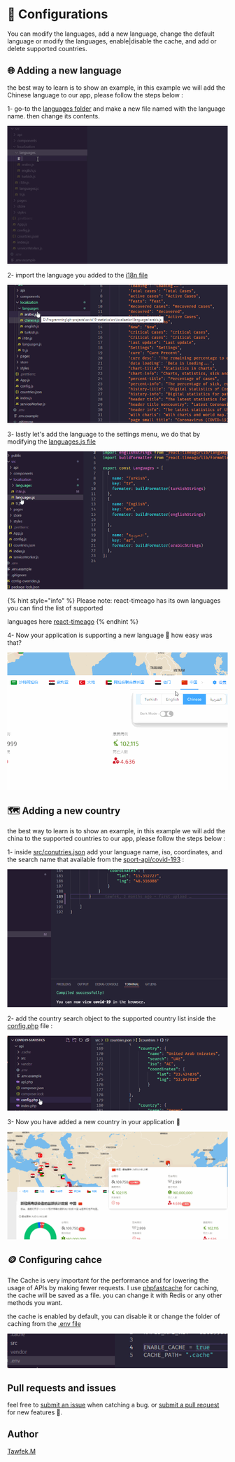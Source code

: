 # 🦾 Configurations

You can modify the languages, add a new language, change the default language or modify the languages, enable|disable the cache, and add or delete supported countries.



## 🌐 Adding a new language

the best way to learn is to show an example, in this example we will add the Chinese language to our app, please follow the steps below :



1- go-to the [languages folder](https://github.com/tawfek/covid19-statistics/tree/master/src/localization/languages) and make a new file named with the language name. then change its contents.

![](.gitbook/assets/adding-new-language.gif)

2- import the language you added to the [i18n file](src/localization/i18n.js)

![](.gitbook/assets/adding-new-language-step2.gif)

3- lastly let's add the language to the settings menu, we do that by modifying the [languages.js file](src/localization/languages.js)

![](.gitbook/assets/adding-new-language-step3.gif)

{% hint style="info" %}
Please note: react-timeago has its own languages you can find the list of supported

languages here [react-timeago](https://github.com/nmn/react-timeago/tree/master/src/language-strings)
{% endhint %}

4- Now your application is supporting a new language 🥳 how easy was that?

![](.gitbook/assets/adding-new-language-finish.gif)

## 🗺️ Adding a new country

the best way to learn is to show an example, in this example we will add the china to the supported countries to our app, please follow the steps below :&#x20;



1- inside [src/conutries.json](src/countries.json) add your language name, iso, coordinates, and the search name that available from the [sport-api/covid-193](https://rapidapi.com/api-sports/api/covid-193) :&#x20;

![](.gitbook/assets/adding-new-country.gif)

2- add the country search object to the supported country list inside the [config.php](api/config.php) file :&#x20;

![](.gitbook/assets/adding-new-country-step2.gif)

3- Now you have added a new country in your application 🥳

![](.gitbook/assets/adding-new-country-finish.gif)

## 🪙 Configuring cahce

The Cache is very important for the performance and for lowering the usage of APIs by making fewer requests. I use [phpfastcache](https://www.phpfastcache.com) for caching, the cache will be saved as a file. you can change it with Redis or any other methods you want.&#x20;

the cache is enabled by default, you can disable it or change the folder of caching from the [.env file](api/.env.example)

![](.gitbook/assets/cache.png)

## Pull requests and issues&#x20;

feel free to [submit an issue](https://github.com/tawfek/covid19-statistics/issues/new) when catching a bug. or [submit a pull request](https://github.com/tawfek/covid19-statistics/pulls) for new features 🤝.





## Author

[Tawfek.M](https://app.gitbook.com/u/17A11cZFd2PsaOoaw725WGZGhm13)

